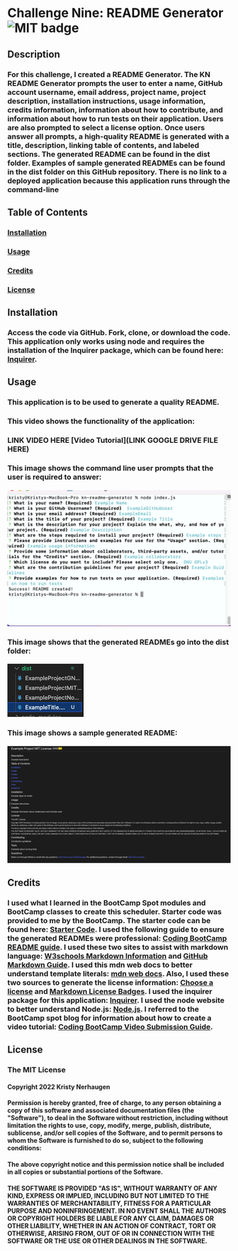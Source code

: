 # Challenge Nine: README Generator ![MIT badge](https://img.shields.io/badge/License-MIT-yellow.svg)

## Description
### For this challenge, I created a README Generator. The KN README Generator prompts the user to enter a name, GitHub account username, email address, project name, project description, installation instructions, usage information, credits information, information about how to contribute, and information about how to run tests on their application. Users are also prompted to select a license option. Once users answer all prompts, a high-quality README is generated with a title, description, linking table of contents, and labeled sections. The generated README can be found in the dist folder. Examples of sample generated READMEs can be found in the dist folder on this GitHub repository. There is no link to a deployed application because this application runs through the command-line

## Table of Contents 
  ### [Installation](#Installation)
  ### [Usage](#Usage)
  ### [Credits](#Credits) 
  ### [License](#License)

## Installation
### Access the code via GitHub. Fork, clone, or download the code. This application only works using node and requires the installation of the Inquirer package, which can be found here: [Inquirer](https://www.npmjs.com/package/inquirer). 

## Usage
### This application is to be used to generate a quality README. 

### This video shows the functionality of the application:
### LINK VIDEO HERE [Video Tutorial](LINK GOOGLE DRIVE FILE HERE)
### This image shows the command line user prompts that the user is required to answer:
#### ![Screen shot of command line prompts](/assets/images/CommandLine.png)
### This image shows that the generated READMEs go into the dist folder:
#### ![Screen shot of dist folder](/assets/images/DistFolder.png)
### This image shows a sample generated README:
#### ![Screen shot of sample README](/assets/images/SampleREADME.png)

## Credits 
### I used what I learned in the BootCamp Spot modules and BootCamp classes to create this scheduler. Starter code was provided to me by the BootCamp. The starter code can be found here: [Starter Code](https://github.com/coding-boot-camp/potential-enigma). I used the following guide to ensure the generated READMEs were professional: [Coding BootCamp README guide](https://coding-boot-camp.github.io/full-stack/github/professional-readme-guide). I used these two sites to assist with markdown language: [W3schools Markdown Information](https://www.w3schools.io/file/markdown-links/) and [GitHub Markdown Guide](https://docs.github.com/en/get-started/writing-on-github/getting-started-with-writing-and-formatting-on-github/basic-writing-and-formatting-syntax). I used this mdn web docs to better understand template literals: [mdn web docs](https://developer.mozilla.org/en-US/docs/Web/JavaScript/Reference/Template_literals). Also, I used these two sources to generate the license information: [Choose a license](https://choosealicense.com/) and [Markdown License Badges](https://gist.github.com/lukas-h/2a5d00690736b4c3a7ba). I used the inquirer package for this application: [Inquirer](https://www.npmjs.com/package/inquirer#questions). I used the node website to better understand Node.js: [Node.js](https://nodejs.dev/learn/the-nodejs-fs-module). I referred to the BootCamp spot blog for information about how to create a video tutorial: [Coding BootCamp Video Submission Guide](https://nodejs.dev/learn/the-nodejs-fs-module). 

## License
 ### The MIT License 
 #### Copyright 2022 Kristy Nerhaugen 
 #### Permission is hereby granted, free of charge, to any person obtaining a copy of this software and associated documentation files (the "Software"), to deal in the Software without restriction, including without limitation the rights to use, copy, modify, merge, publish, distribute, sublicense, and/or sell copies of the Software, and to permit persons to whom the Software is furnished to do so, subject to the following conditions: 
 #### The above copyright notice and this permission notice shall be included in all copies or substantial portions of the Software. 
 #### THE SOFTWARE IS PROVIDED "AS IS", WITHOUT WARRANTY OF ANY KIND, EXPRESS OR IMPLIED, INCLUDING BUT NOT LIMITED TO THE WARRANTIES OF MERCHANTABILITY, FITNESS FOR A PARTICULAR PURPOSE AND NONINFRINGEMENT. IN NO EVENT SHALL THE AUTHORS OR COPYRIGHT HOLDERS BE LIABLE FOR ANY CLAIM, DAMAGES OR OTHER LIABILITY, WHETHER IN AN ACTION OF CONTRACT, TORT OR OTHERWISE, ARISING FROM, OUT OF OR IN CONNECTION WITH THE SOFTWARE OR THE USE OR OTHER DEALINGS IN THE SOFTWARE. 
